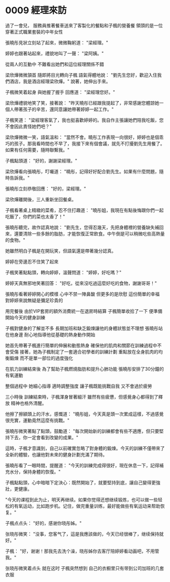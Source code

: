 # 0009 經理來訪

過了一會兒，
服務員推著餐車送來了客製化的餐點和子楓的營養餐
領頭的是一位穿著正式職業套裝的中年女性

張曉彤見狀立刻站了起來，微微鞠躬道：
"梁經理。"

婷婷也跟著站起來，禮貌地叫了一聲：
"梁阿姨。"

從兩人的互動中
不難看出她們和這位經理關係不錯

梁欣燁微微頷首
隨即將目光轉向子楓
語氣得體地說：
"劉先生您好，歡迎入住我們酒店，我是酒店經理梁欣燁。"
說著，她伸出手來。

子楓微笑着起身
與她握了握手
回應道：
"梁經理您好。"

梁欣燁禮貌地笑了笑，接著說：
"昨天曉彤已經跟我提起了，非常感謝您體諒她一個人帶著孩子的辛苦，還同意讓她帶著婷婷一起工作。"

子楓笑道：
"梁經理客氣了，我也挺喜歡婷婷的。我自作主張讓她們陪我吃飯，您不會因此責怪她們吧？"

梁欣燁微微一笑，語氣溫和：
"當然不會。曉彤工作表現一向很好，婷婷也是個乖巧的孩子。那我看時間也不早了，我接下來有個會議，就先不打擾劉先生用餐了。如果有任何需要，隨時聯繫我。"

子楓點頭道：
"好的，謝謝梁經理。"

梁欣燁看向張曉彤，叮囑道：
"曉彤，記得好好配合劉先生。如果有什麼問題，隨時告訴我。"

張曉彤立刻恭敬回應：
"好的，梁經理。"

梁欣燁離開後，三人重新坐回餐桌。

子楓看著桌上精緻的菜肴，忍不住打趣道：
"曉彤姐，我現在有點後悔跟你們一起吃飯了，你們的菜也太香了！"

張曉彤聽完，故作認真地說：
"劉先生，您得忍幾天，先把身體裡的營養缺失補回來，還要清除一些多餘的脂肪，才能恢復正常飲食。中午倒是可以稍微吃些高熱量的食物。"

她雖然明白子楓是在開玩笑，但語氣還是帶著幾分認真。

婷婷在旁邊忍不住笑了起來

子楓笑著點點頭，轉向婷婷，溫聲問道：
"婷婷，好吃嗎？"

婷婷天真無邪地笑著回答：
"好吃，從來沒吃過這麼好吃的食物，謝謝哥哥！"

張曉彤看著婷婷開心的模樣
心中不禁一陣鼻酸
但更多的是欣慰
這份簡單的幸福
對婷婷來說無疑是彌足珍貴的

用完餐後
由於VIP套房的額外消費統一在退房時結算
子楓簡單收拾了一下
便準備開始今天的健身訓練

子楓對健身的了解並不多
長期加班和缺乏鍛煉讓他的身體狀態並不理想
張曉彤站在他身邊
耐心地指導他從基礎的熱身動作開始

她首先帶著子楓進行簡單的伸展和動態熱身
確保他的肌肉和關節在訓練過程中不會受傷
接著，她為子楓制定了一套適合初學者的訓練計劃
重點放在全身肌肉的均衡鍛煉
而不是單一部位的過度強化

在肌力訓練結束後
為了幫助子楓燃燒脂肪和提升心肺功能
張曉彤安排了30分鐘的有氧運動

整個過程中
她細心指導
適時調整強度
讓子楓既能挑戰自我
又不會過於疲勞

三小時後
訓練結束時，子楓渾身冒著細汗
雖然有些疲憊，但感覺身心都得到了釋放
精神也格外清醒。

他擦了擦額頭上的汗水，感慨道：
"曉彤姐，今天真是頭一次累成這樣，不過感覺很充實，運動竟然這麼有挑戰。"

張曉彤微笑著點了點頭，鼓勵道：
"每次開始新的訓練都會有些不適應，但只要堅持下去，你一定會看到改變的成果。"

這時，子楓才意識到，自己以前確實忽略了對身體的鍛煉。今天的訓練不僅帶來了全新的體驗，也讓他對未來的健身計劃充滿了期待。

張曉彤看了一眼時間，提醒道：
"今天的訓練完成得很好，現在休息一下，記得補充水分，保持身體的恢復。"

子楓點點頭，心中暗暗下定決心：既然開始了，就要堅持到底，讓自己變得更強壯，更健康。

"今天的课程到此为止，明天再继续。如果你觉得还想继续锻炼，也可以做一些轻松的有氧运动，比如跑步机。记住，做完重量训练，最好能做些有氧运动来帮助恢复。"

子楓点点头：
"好的，感谢你晓彤姊。"

张晓彤微笑：
"没事，您客气了，這是我應該做的，今天已经很棒了，继续保持就好。"

子楓：
"好，谢谢！那我先去洗个澡，晓彤姊你去客厅陪婷婷看动画吧，不用管我。"

张晓彤微笑着点头
就在这时
子楓突然想到
自己的衣橱里只有带到公司加班的几套衣服